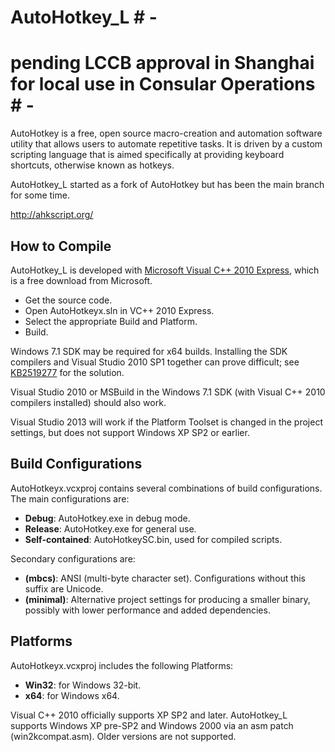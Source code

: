 # AutoHotkey_L # - 

# pending LCCB approval in Shanghai for local use in Consular Operations # -


AutoHotkey is a free, open source macro-creation and automation software utility that allows users to automate repetitive tasks. It is driven by a custom scripting language that is aimed specifically at providing keyboard shortcuts, otherwise known as hotkeys.

AutoHotkey_L started as a fork of AutoHotkey but has been the main branch for some time.

http://ahkscript.org/


## How to Compile ##

AutoHotkey_L is developed with [Microsoft Visual C++ 2010 Express](http://www.microsoft.com/visualstudio/en-us/products/2010-editions/visual-cpp-express), which is a free download from Microsoft.

  - Get the source code.
  - Open AutoHotkeyx.sln in VC++ 2010 Express.
  - Select the appropriate Build and Platform.
  - Build.

Windows 7.1 SDK may be required for x64 builds.  Installing the SDK compilers and Visual Studio 2010 SP1 together can prove difficult; see [KB2519277](http://support.microsoft.com/kb/2519277) for the solution.

Visual Studio 2010 or MSBuild in the Windows 7.1 SDK (with Visual C++ 2010 compilers installed) should also work.

Visual Studio 2013 will work if the Platform Toolset is changed in the project settings, but does not support Windows XP SP2 or earlier.


## Build Configurations ##

AutoHotkeyx.vcxproj contains several combinations of build configurations.  The main configurations are:

  - **Debug**: AutoHotkey.exe in debug mode.
  - **Release**: AutoHotkey.exe for general use.
  - **Self-contained**: AutoHotkeySC.bin, used for compiled scripts.

Secondary configurations are:

  - **(mbcs)**: ANSI (multi-byte character set). Configurations without this suffix are Unicode.
  - **(minimal)**: Alternative project settings for producing a smaller binary, possibly with lower performance and added dependencies.


## Platforms ##

AutoHotkeyx.vcxproj includes the following Platforms:

  - **Win32**: for Windows 32-bit.
  - **x64**: for Windows x64.

Visual C++ 2010 officially supports XP SP2 and later.  AutoHotkey_L supports Windows XP pre-SP2 and Windows 2000 via an asm patch (win2kcompat.asm).  Older versions are not supported.
